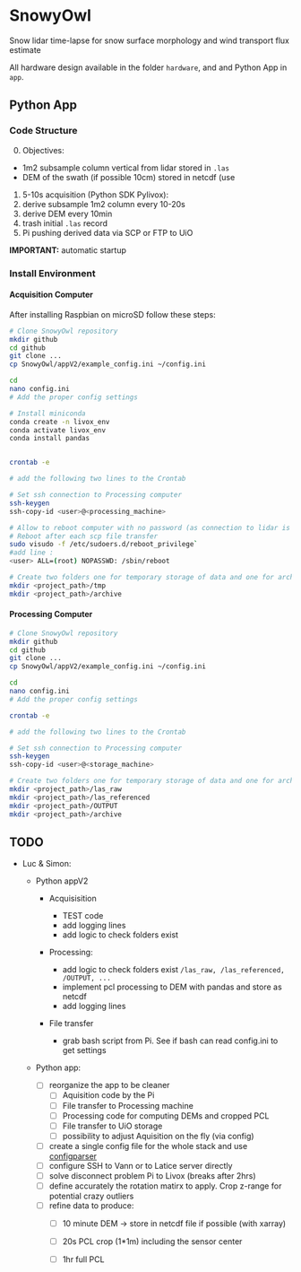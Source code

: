 # SnowyOwl
Snow lidar time-lapse for snow surface morphology and wind transport flux estimate

All hardware design available in the folder `hardware`, and and Python App in `app`.

## Python App

### Code Structure

0. Objectives:
  - 1m2 subsample column vertical from lidar stored in `.las`
  - DEM of the swath (if possible 10cm) stored in netcdf (use
1. 5-10s acquisition (Python SDK Pylivox):
2. derive subsample 1m2 column every 10-20s
3. derive DEM every 10min
4. trash initial `.las` record
5. Pi pushing derived data via SCP or FTP to UiO

**IMPORTANT:** automatic startup

### Install Environment

#### Acquisition Computer
After installing Raspbian on microSD follow these steps:
```sh
# Clone SnowyOwl repository
mkdir github
cd github
git clone ...
cp SnowyOwl/appV2/example_config.ini ~/config.ini

cd
nano config.ini
# Add the proper config settings

# Install miniconda
conda create -n livox_env
conda activate livox_env
conda install pandas


crontab -e

# add the following two lines to the Crontab

# Set ssh connection to Processing computer
ssh-keygen
ssh-copy-id <user>@<processing_machine>

# Allow to reboot computer with no password (as connection to lidar is unstable after couple hours)
# Reboot after each scp file transfer
sudo visudo -f /etc/sudoers.d/reboot_privilege`
#add line : 
<user> ALL=(root) NOPASSWD: /sbin/reboot

# Create two folders one for temporary storage of data and one for archiving
mkdir <project_path>/tmp
mkdir <project_path>/archive
```
#### Processing Computer
```sh
# Clone SnowyOwl repository
mkdir github
cd github
git clone ...
cp SnowyOwl/appV2/example_config.ini ~/config.ini

cd
nano config.ini
# Add the proper config settings

crontab -e

# add the following two lines to the Crontab

# Set ssh connection to Processing computer
ssh-keygen
ssh-copy-id <user>@<storage_machine>

# Create two folders one for temporary storage of data and one for archiving
mkdir <project_path>/las_raw
mkdir <project_path>/las_referenced
mkdir <project_path>/OUTPUT
mkdir <project_path>/archive
```


## TODO
- Luc & Simon: 
  - Python appV2
    - Acquisisition
      - TEST code
      - add logging lines
      - add logic to check folders exist
    - Processing:
      - add logic to check folders exist `/las_raw, /las_referenced, /OUTPUT, ...`
      - implement pcl processing to DEM with pandas and store as netcdf
      - add logging lines
      
    - File transfer
      - grab bash script from Pi. See if bash can read config.ini to get settings
  - Python app:

    - [ ] reorganize the app to be cleaner
      - [ ] Aquisition code by the Pi
      - [ ] File transfer to Processing machine
      - [ ] Processing code for computing DEMs and cropped PCL
      - [ ] File transfer to UiO storage
      - [ ] possibility to adjust Aquisition on the fly (via config)
    - [ ] create a single config file for the whole stack and use [configparser](https://docs.python.org/3/library/configparser.html)
    - [ ] configure SSH to Vann or to Latice server directly
    - [ ] solve disconnect problem Pi to Livox (breaks after 2hrs)
    - [ ] define accurately the rotation matirx to apply. Crop z-range for potential crazy outliers
    - [ ] refine data to produce:
      - [ ] 10 minute DEM -> store in netcdf file if possible (with xarray)
      - [ ] 20s PCL crop (1*1m) including the sensor center
      - [ ] 1hr full PCL 

    
